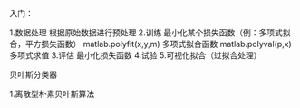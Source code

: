 入门：


1.数据处理
    根据原始数据进行预处理
2.训练
    最小化某个损失函数（例：多项式拟合，平方损失函数）
    matlab.polyfit(x,y,m) 多项式拟合函数
    matlab.polyval(p,x) 多项式求值
3.评估
    最小化损失函数
4.试验
5.可视化拟合（过拟合处理）




贝叶斯分类器

1.离散型朴素贝叶斯算法
